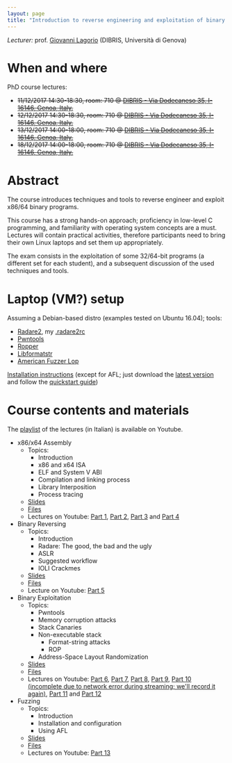 ```yaml
---
layout: page
title: "Introduction to reverse engineering and exploitation of binary programs"
---
```


*Lecturer:* prof. [Giovanni Lagorio](/people/giovanni_lagorio) (DIBRIS, Università di Genova)

# When and where
PhD course lectures:
- ~~11/12/2017 14:30-18:30, room: 710 @ [DIBRIS - Via Dodecaneso 35, I-16146, Genoa, Italy.](https://www.google.it/maps/place/Via+Dodecaneso,+35,+16146+Genova+GE/@44.403165,8.9696801,17z/data=!3m1!4b1!4m5!3m4!1s0x12d3430b2216399f:0xe215417b3e571fb4!8m2!3d44.403165!4d8.9718688?hl=en)~~
- ~~12/12/2017 14:30-18:30, room: 710 @ [DIBRIS - Via Dodecaneso 35, I-16146, Genoa, Italy.](https://www.google.it/maps/place/Via+Dodecaneso,+35,+16146+Genova+GE/@44.403165,8.9696801,17z/data=!3m1!4b1!4m5!3m4!1s0x12d3430b2216399f:0xe215417b3e571fb4!8m2!3d44.403165!4d8.9718688?hl=en)~~
- ~~13/12/2017 14:00-18:00, room: 710 @ [DIBRIS - Via Dodecaneso 35, I-16146, Genoa, Italy.](https://www.google.it/maps/place/Via+Dodecaneso,+35,+16146+Genova+GE/@44.403165,8.9696801,17z/data=!3m1!4b1!4m5!3m4!1s0x12d3430b2216399f:0xe215417b3e571fb4!8m2!3d44.403165!4d8.9718688?hl=en)~~
- ~~18/12/2017 14:00-18:00, room: 710 @ [DIBRIS - Via Dodecaneso 35, I-16146, Genoa, Italy.](https://www.google.it/maps/place/Via+Dodecaneso,+35,+16146+Genova+GE/@44.403165,8.9696801,17z/data=!3m1!4b1!4m5!3m4!1s0x12d3430b2216399f:0xe215417b3e571fb4!8m2!3d44.403165!4d8.9718688?hl=en)~~

# Abstract
The course introduces techniques and tools to reverse engineer and exploit x86/64 binary programs.

This course has a strong hands-on approach; proficiency in low-level C programming, and familiarity with operating system concepts are a must.
Lectures will contain practical activities, therefore participants need to bring their own Linux laptops and set them up appropriately.

The exam consists in the exploitation of some 32/64-bit programs (a different set for each student), and a subsequent discussion of the used techniques and tools.

# Laptop (VM?) setup
Assuming a Debian-based distro (examples tested on Ubuntu 16.04); tools:
* [Radare2](http://www.radare.org/r/), my [.radare2rc](https://ghostbin.com/paste/xywks)
* [Pwntools](https://github.com/Gallopsled/pwntools#readme)
* [Ropper](https://github.com/sashs/Ropper)
* [Libformatstr](https://github.com/hellman/libformatstr)
* [American Fuzzer Lop](http://lcamtuf.coredump.cx/afl/)

[Installation instructions](https://ghostbin.com/paste/ayf9g) (except for AFL; just download the [latest version](http://lcamtuf.coredump.cx/afl/releases/afl-latest.tgz) and follow the [quickstart guide](http://lcamtuf.coredump.cx/afl/QuickStartGuide.txt))

# Course contents and materials
The [playlist](https://www.youtube.com/playlist?list=PLR11TQ3H_K1uRaoCvgdoldzLmksw9D06B) of the lectures (in Italian) is available on Youtube.

* x86/x64 Assembly
  * Topics:
    * Introduction
    * x86 and x64 ISA
    * ELF and System V ABI
    * Compilation and linking process
    * Library Interposition
    * Process tracing
  * [Slides](https://bart.disi.unige.it/zxgio/phd-course-2017/x86intro_slides.pdf)
  * [Files](https://bart.disi.unige.it/zxgio/phd-course-2017/x86intro_files.tgz)
  * Lectures on Youtube: [Part 1](https://www.youtube.com/watch?v=cZPPF4z21A8), [Part 2](https://www.youtube.com/watch?v=ffrtzZ0QwVM), [Part 3](https://www.youtube.com/watch?v=N2VNq-cWHPU) and [Part 4](https://www.youtube.com/watch?v=zwUYxLYJWhQ)
* Binary Reversing
  * Topics:
    * Introduction
    * Radare: The good, the bad and the ugly
    * ASLR
    * Suggested workflow
    * IOLI Crackmes
  * [Slides](https://bart.disi.unige.it/zxgio/phd-course-2017/reversing_slides.pdf)
  * [Files](https://bart.disi.unige.it/zxgio/phd-course-2017/reversing_files.tgz)
  * Lecture on Youtube: [Part 5](https://www.youtube.com/watch?v=u6GEM5R5u9E)
* Binary Exploitation
  * Topics:
    * Pwntools
    * Memory corruption attacks
    * Stack Canaries
    * Non-executable stack
      * Format-string attacks
      * ROP
    * Address-Space Layout Randomization
  * [Slides](https://bart.disi.unige.it/zxgio/phd-course-2017/exploitation_slides.pdf)
  * [Files](https://bart.disi.unige.it/zxgio/phd-course-2017/exploitation_files.tgz)
  * Lectures on Youtube: [Part 6](https://www.youtube.com/watch?v=DhE9e-pVQ-o), [Part 7](https://www.youtube.com/watch?v=8gkr0i6JZtY), [Part 8](https://www.youtube.com/watch?v=SwYPRXW9u3Q), [Part 9](https://www.youtube.com/watch?v=IICGJfqg_Jc), [Part 10 (incomplete due to network error during streaming; we'll record it again)](https://www.youtube.com/watch?v=Fx7SKyOig_s&list=PLR11TQ3H_K1uRaoCvgdoldzLmksw9D06B&index=10), [Part 11](https://www.youtube.com/watch?v=bPhos_kmxR0&list=PLR11TQ3H_K1uRaoCvgdoldzLmksw9D06B&index=11) and [Part 12](https://www.youtube.com/watch?v=xDQp4GNL7h0&list=PLR11TQ3H_K1uRaoCvgdoldzLmksw9D06B&index=12)
* Fuzzing
  * Topics:
    * Introduction
    * Installation and configuration
    * Using AFL
  * [Slides](https://bart.disi.unige.it/zxgio/phd-course-2017/fuzzing_slides.pdf)
  * [Files](https://bart.disi.unige.it/zxgio/phd-course-2017/fuzzing_files.tgz)
  * Lectures on Youtube: [Part 13](https://www.youtube.com/watch?v=ZPg-w6OIUnw&list=PLR11TQ3H_K1uRaoCvgdoldzLmksw9D06B&index=13)

